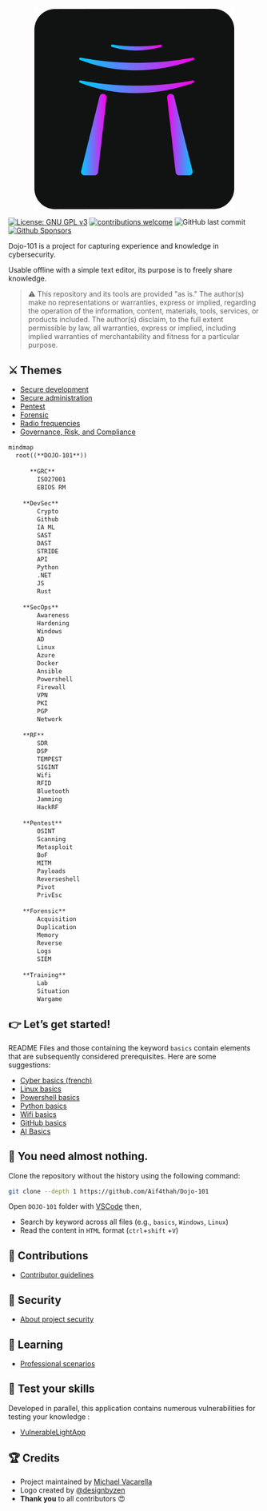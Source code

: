 
<p align="center">
    <img src="./images/dojo101Dark.png" alt="Dojo-101" style="width: 400px;" />
</p>

[![License: GNU GPL v3](https://img.shields.io/badge/License-GPLv3-blue.svg)](https://www.gnu.org/licenses/gpl-3.0)
[![contributions welcome](https://img.shields.io/badge/contributions-welcome-brightgreen.svg?style=flat)](https://github.com/Aif4thah/Dojo-101/pulls)
![GitHub last commit](https://img.shields.io/github/last-commit/Aif4thah/Dojo-101)
[![Github Sponsors](https://img.shields.io/badge/GitHub%20Sponsors-30363D?&logo=GitHub-Sponsors&logoColor=EA4AAA)](https://github.com/sponsors/Aif4thah/)

Dojo-101 is a project for capturing experience and knowledge in cybersecurity.

Usable offline with a simple text editor, its purpose is to freely share knowledge.

>⚠️ This repository and its tools are provided "as is." The author(s) make no representations or warranties, express or implied, regarding the operation of the information, content, materials, tools, services, or products included. The author(s) disclaim, to the full extent permissible by law, all warranties, express or implied, including implied warranties of merchantability and fitness for a particular purpose.


## ⚔️ Themes

* [Secure development](https://github.com/Aif4thah/Dojo-101/tree/main/Dojo-101-DevSec)
* [Secure administration](https://github.com/Aif4thah/Dojo-101/tree/main/Dojo-101-SecOps)
* [Pentest](https://github.com/Aif4thah/Dojo-101/tree/main/Dojo-101-Pentest)
* [Forensic](https://github.com/Aif4thah/Dojo-101/tree/main/Dojo-101-Forensic)
* [Radio frequencies](https://github.com/Aif4thah/Dojo-101/tree/main/Dojo-101-RF)
* [Governance, Risk, and Compliance](https://github.com/Aif4thah/Dojo-101/tree/main/Dojo-101-Governance)


```mermaid
mindmap
  root((**DOJO-101**))

      **GRC**
        ISO27001
        EBIOS RM
    
    **DevSec**
        Crypto
        Github
        IA ML
        SAST
        DAST
        STRIDE
        API
        Python
        .NET
        JS
        Rust

    **SecOps**
        Awareness
        Hardening
        Windows
        AD
        Linux
        Azure
        Docker
        Ansible
        Powershell
        Firewall
        VPN
        PKI
        PGP
        Network

    **RF**
        SDR
        DSP
        TEMPEST
        SIGINT
        Wifi
        RFID
        Bluetooth
        Jamming
        HackRF

    **Pentest**
        OSINT
        Scanning
        Metasploit
        BoF
        MITM
        Payloads
        Reverseshell
        Pivot
        PrivEsc

    **Forensic**
        Acquisition
        Duplication
        Memory
        Reverse
        Logs
        SIEM

    **Training**
        Lab
        Situation
        Wargame

```

## 👉 Let’s get started!

README Files and those containing the keyword `basics` contain elements that are subsequently considered prerequisites. Here are some suggestions:

* [Cyber basics (french)](https://github.com/Aif4thah/Dojo-101/blob/main/Dojo-101-SecOps/README.md)
* [Linux basics](https://github.com/Aif4thah/Dojo-101/blob/main/Dojo-101-SecOps/Linux-Basics.md)
* [Powershell basics](https://github.com/Aif4thah/Dojo-101/blob/main/Dojo-101-SecOps/Powershell-basics.md)
* [Python basics](https://github.com/Aif4thah/Dojo-101/blob/main/Dojo-101-DevSec/Python-basics.md)
* [Wifi basics](https://github.com/Aif4thah/Dojo-101/blob/main/Dojo-101-RF/wifi-basics.md)
* [GitHub basics](https://github.com/Aif4thah/Dojo-101/blob/main/Dojo-101-DevSec/Github-basics.md)
* [AI Basics](https://github.com/Aif4thah/Dojo-101/blob/main/Dojo-101-DevSec/IA-ML-basics.md)


## 📒 You need almost nothing.

Clone the repository without the history using the following command:

```sh
git clone --depth 1 https://github.com/Aif4thah/Dojo-101
```

Open `DOJO-101` folder with [VSCode](https://code.visualstudio.com/) then,

* Search by keyword across all files (e.g., `basics`, `Windows`, `Linux`)
* Read the content in `HTML` format (`ctrl`+`shift` +`V`)

## 🤝 Contributions

* [Contributor guidelines](https://github.com/Aif4thah/Dojo-101/blob/main/CONTRIBUTING.md)

## 🚨 Security

* [About project security](https://github.com/Aif4thah/Dojo-101/blob/main/SECURITY.md)

## 🌱 Learning

* [Professional scenarios](https://github.com/Aif4thah/Dojo-101/tree/main/Dojo-101-Apprentissage)

## 🧪 Test your skills

Developed in parallel, this application contains numerous vulnerabilities for testing your knowledge :

* [VulnerableLightApp](https://github.com/Aif4thah/VulnerableLightApp)

## 🏆 Credits

* Project maintained by [Michael Vacarella](https://github.com/Aif4thah)
* Logo created by [@designbyzen](https://www.designbyzen.fr/)
* **Thank you** to all contributors 😍
